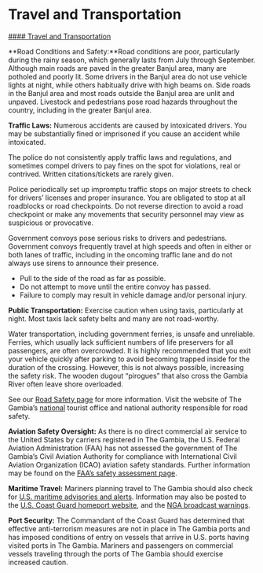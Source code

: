 # Travel and Transportation

[#### Travel and Transportation](javascript:void(0); "Travel and Transportation")

**Road Conditions and Safety:**Road conditions are poor, particularly during the rainy season, which generally lasts from July through September. Although main roads are paved in the greater Banjul area, many are potholed and poorly lit. Some drivers in the Banjul area do not use vehicle lights at night, while others habitually drive with high beams on. Side roads in the Banjul area and most roads outside the Banjul area are unlit and unpaved. Livestock and pedestrians pose road hazards throughout the country, including in the greater Banjul area.

**Traffic Laws:** Numerous accidents are caused by intoxicated drivers. You may be substantially fined or imprisoned if you cause an accident while intoxicated.

The police do not consistently apply traffic laws and regulations, and sometimes compel drivers to pay fines on the spot for violations, real or contrived. Written citations/tickets are rarely given.

Police periodically set up impromptu traffic stops on major streets to check for drivers’ licenses and proper insurance. You are obligated to stop at all roadblocks or road checkpoints. Do not reverse direction to avoid a road checkpoint or make any movements that security personnel may view as suspicious or provocative.

Government convoys pose serious risks to drivers and pedestrians. Government convoys frequently travel at high speeds and often in either or both lanes of traffic, including in the oncoming traffic lane and do not always use sirens to announce their presence.

* Pull to the side of the road as far as possible.
* Do not attempt to move until the entire convoy has passed.
* Failure to comply may result in vehicle damage and/or personal injury.

**Public Transportation:** Exercise caution when using taxis, particularly at night. Most taxis lack safety belts and many are not road-worthy.

Water transportation, including government ferries, is unsafe and unreliable. Ferries, which usually lack sufficient numbers of life preservers for all passengers, are often overcrowded. It is highly recommended that you exit your vehicle quickly after parking to avoid becoming trapped inside for the duration of the crossing. However, this is not always possible, increasing the safety risk. The wooden dugout “pirogues” that also cross the Gambia River often leave shore overloaded.

See our [Road Safety page](https://travel.state.gov/content/travel/en/international-travel/before-you-go/driving-and-road-safety.html) for more information. Visit the website of The Gambia’s [national](http://www.visitthegambia.gm/) tourist office and national authority responsible for road safety.

**Aviation Safety Oversight:** As there is no direct commercial air service to the United States by carriers registered in The Gambia, the U.S. Federal Aviation Administration (FAA) has not assessed the government of The Gambia’s Civil Aviation Authority for compliance with International Civil Aviation Organization (ICAO) aviation safety standards. Further information may be found on the [FAA’s safety assessment page](https://www.faa.gov/about/initiatives/iasa/).

**Maritime Travel:** Mariners planning travel to The Gambia should also check for [U.S. maritime advisories and alerts](https://www.maritime.dot.gov/msci-alerts). Information may also be posted to the [U.S. Coast Guard homeport website](https://homeport.uscg.mil/), and the [NGA broadcast warnings](https://msi.nga.mil/NavWarnings).

**Port Security:** The Commandant of the Coast Guard has determined that effective anti-terrorism measures are not in place in The Gambia ports and has imposed conditions of entry on vessels that arrive in U.S. ports having visited ports in The Gambia. Mariners and passengers on commercial vessels traveling through the ports of The Gambia should exercise increased caution.